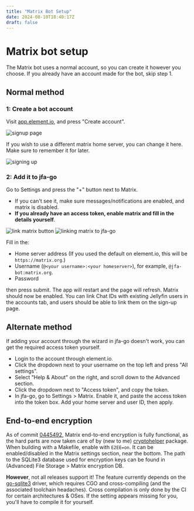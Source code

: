 ```yaml
---
title: "Matrix Bot Setup"
date: 2024-08-10T18:40:17Z
draft: false
---
```


# Matrix bot setup

The Matrix bot uses a normal account, so you can create it however you choose. If you already have an account made for the bot, skip step 1.

## Normal method

### 1: Create a bot account

Visit [app.element.io](https://app.element.io), and press "Create account".

![signup page](/matrix/1.png)

If you wish to use a different matrix home server, you can change it here. Make sure to remember it for later.

![signing up](/matrix/2.png)

### 2: Add it to jfa-go

Go to Settings and press the "+" button next to Matrix.
* If you can't see it, make sure messages/notifications are enabled, and matrix is disabled. 
* **If you already have an access token, enable matrix and fill in the details yourself**.

![link matrix button](/matrix/3.png)
![linking matrix to jfa-go](/matrix/4.png)

Fill in the:
* Home server address (If you used the default on element.io, this will be `https://matrix.org`.)
* Username (`@<your username>:<your homeserver>`), for example, `@jfa-bot:matrix.org`.
* Password

then press submit. The app will restart and the page will refresh. Matrix should now be enabled.
You can link Chat IDs with existing Jellyfin users in the accounts tab, and users should be able to link them on the sign-up page.

## Alternate method

If adding your account through the wizard in jfa-go doesn't work, you can get the required access token yourself. 
* Login to the account through element.io.
* Click the dropdown next to your username on the top left and press "All settings".
* Select "Help & About" on the right, and scroll down to the Advanced section. 
* Click the dropdown next to "Access token", and copy the token.
* In jfa-go, go to Settings > Matrix. Enable it, and paste the access token into the token box. Add your home server and user ID, then apply.

## End-to-end encryption

As of commit [0445492](https://github.com/hrfee/jfa-go/commit/0445492), Matrix end-to-end encryption is fully functional, as the hard parts are now taken care of by (new to me) [cryptohelper](https://pkg.go.dev/maunium.net/go/mautrix/crypto/cryptohelper) package. When building with a Makefile, enable with `E2EE=on`. It can be enabled/disabled in the Matrix settings section, near the bottom. The path to the SQLite3 database used for encryption keys can be found in (Advanced) File Storage > Matrix encryption DB.

**However**, not all releases support it! The feature currently depends on the [go-sqlite3](https://wiki.jfa-go.com/docs/tls/) driver, which requires CGO and cross-compiling (and the associated toolchain headaches). Cross compilation is only done by the CI for certain architectures & OSes. If the setting appears missing for you, you'll have to compile it for yourself.
